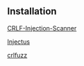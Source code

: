 ## Installation

[CRLF-Injection-Scanner](https://github.com/MichaelStott/CRLF-Injection-Scanner)

[Injectus](https://github.com/BountyStrike/Injectus)

[crlfuzz](https://github.com/dwisiswant0/crlfuzz)
